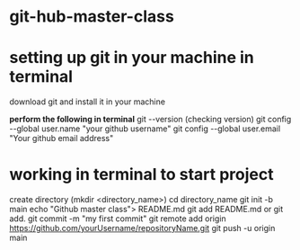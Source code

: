 # git-hub-master-class

#  setting up git in your machine in terminal
download git and install it in your machine

  **perform the following in terminal**
  git --version (checking version)
 git config --global user.name "your github username"
 git config --global user.email "Your github email address"

 # working in terminal to start project
  create directory (mkdir <directory_name>)
  cd directory_name
   git init -b main
   echo "Github master class"> README.md
   git add README.md or git add.
   git commit -m "my first commit"
   git remote add origin https://github.com/yourUsername/repositoryName.git
   git push -u origin main
